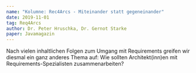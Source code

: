 ```yaml
---
name: "Kolumne: Rec4Arcs - Miteinander statt gegeneinander"
date: 2019-11-01
tag: Req4Arcs
author: Dr. Peter Hruschka, Dr. Gernot Starke
paper: Javamagazin
---
```

Nach vielen inhaltlichen Folgen zum Umgang mit Requirements greifen wir diesmal ein ganz anderes Thema auf:
Wie sollten Architekt(inn)en mit Requirements-Spezialisten zusammenarbeiten?